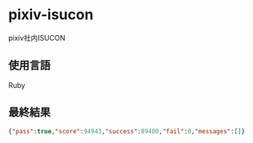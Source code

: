 # pixiv-isucon
pixiv社内ISUCON

## 使用言語
Ruby

## 最終結果

```json
{"pass":true,"score":94943,"success":89480,"fail":0,"messages":[]}
```
